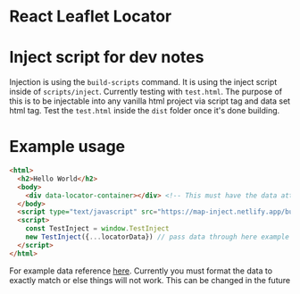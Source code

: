 # React Leaflet Locator

# Inject script for dev notes

Injection is using the `build-scripts` command. It is using the inject script inside of `scripts/inject`. Currently testing with `test.html`. The purpose of this is to be injectable into any vanilla html project via script tag and data set html tag. Test the `test.html` inside the `dist` folder once it's done building.

# Example usage

```html
<html>
  <h2>Hello World</h2>
  <body>
    <div data-locator-container></div> <!-- This must have the data attribute 'data-locator-container'. This is where the map will be injected. -->
  </body>
  <script type="text/javascript" src="https://map-inject.netlify.app/bundle.js"></script>
  <script>
    const TestInject = window.TestInject
    new TestInject({...locatorData}) // pass data through here example of data below.
  </script>
</html>
```

For example data reference [here](https://github.com/tbaustin/react-leaflet-locator/blob/master/test-data.js). Currently you must format the data to exactly match or else things will not work. This can be changed in the future